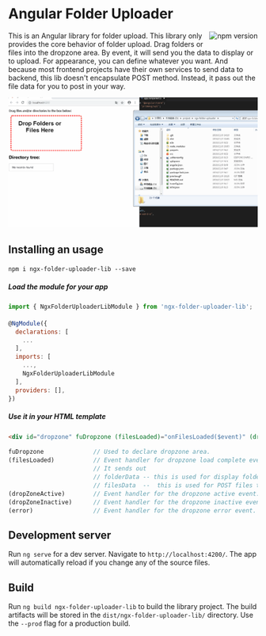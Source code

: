 # Angular Folder Uploader

<a href="https://badge.fury.io/js/ngx-folder-uploader-lib"><img src="https://badge.fury.io/js/ngx-folder-uploader-lib.svg" align="right" alt="npm version" height="18"></a>

This is an Angular library for folder upload. This library only provides the core behavior of folder upload. Drag folders or files into the dropzone area. By event, it will send you the data to display or to upload. For appearance, you can define whatever you want. And because most frontend projects have their own services to send data to backend, this lib doesn't encapsulate POST method. Instead, it pass out the file data for you to post in your way.

![image](https://github.com/ft115637850/ngx-folder-uploader/blob/master/preview.gif)

## Installing an usage
`npm i ngx-folder-uploader-lib --save`

##### Load the module for your app
```javascript
import { NgxFolderUploaderLibModule } from 'ngx-folder-uploader-lib';

@NgModule({
  declarations: [
    ...
  ],
  imports: [
    ...,
    NgxFolderUploaderLibModule
  ],
  providers: [],
})

```

##### Use it in your HTML template
```html
<div id="dropzone" fuDropzone (filesLoaded)="onFilesLoaded($event)" (dropZoneActive)="onActive()" (dropZoneInactive)="onInactive()" (error)="onErr($event)" />
```

```javascript
fuDropzone              // Used to declare dropzone area.
(filesLoaded)           // Event handler for dropzone load complete event. 
                        // It sends out
                        // folderData -- this is used for display folder structure.
                        // filesData  --  this is used for POST files to backend.
(dropZoneActive)        // Event handler for the dropzone active event.
(dropZoneInactive)      // Event handler for the dropzone inactive event.
(error)                 // Event handler for the dropzone error event.
```

## Development server

Run `ng serve` for a dev server. Navigate to `http://localhost:4200/`. The app will automatically reload if you change any of the source files.

## Build

Run `ng build ngx-folder-uploader-lib` to build the library project. The build artifacts will be stored in the `dist/ngx-folder-uploader-lib/` directory. Use the `--prod` flag for a production build.
